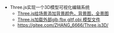 - Three.js实现一个3D模型可视化编辑系统
  - [Three.js给场景添加背景颜色，背景图，全景图](https://zhuanlan.zhihu.com/p/652383219)
  - [Three.js加载外部glb,fbx,gltf,obj 模型文件](https://zhuanlan.zhihu.com/p/644016123)
  - https://gitee.com/ZHANG_6666/Three.js3D/
